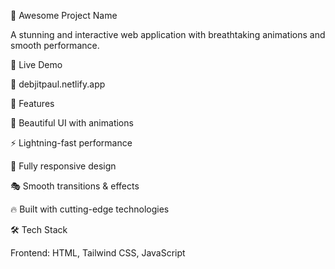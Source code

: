 🌟 Awesome Project Name



A stunning and interactive web application with breathtaking animations and smooth performance.

🚀 Live Demo

🔗 debjitpaul.netlify.app

🎨 Features

🌈 Beautiful UI with animations

⚡ Lightning-fast performance

📱 Fully responsive design

🎭 Smooth transitions & effects

🔥 Built with cutting-edge technologies

🛠️ Tech Stack

Frontend: HTML, Tailwind CSS, JavaScript


 
